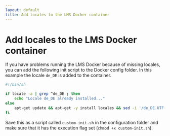 ```yaml
---
layout: default
title: Add locales to the LMS Docker container
---
```


# Add locales to the LMS Docker container

If you have problems running the LMS Docker because of missing locales, you can add the following init script to the Docker config folder. In this example the locale `de_DE` is added to the container.

```sh
#!/bin/sh

if locale -a | grep ^de_DE ; then
	echo "Locale de_DE already installed..."
else
	apt-get update && apt-get -y install locales && sed -i '/de_DE.UTF-8/s/^# //g' /etc/locale.gen && locale-gen
fi
```

Save this as a script called `custom-init.sh` in the configuration folder and make sure that it has the execution flag set (`chmod +x custom-init.sh`).
